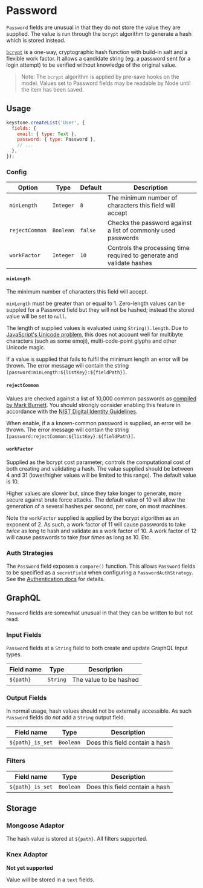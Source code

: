 <!--[meta]
section: field-types
title: Password
[meta]-->

# Password

`Password` fields are unusual in that they do not store the value they are supplied.
The value is run through the `bcrypt` algorithm to generate a hash which is stored instead.

[`bcrypt`](https://en.wikipedia.org/wiki/Bcrypt)
is a one-way, cryptographic hash function with build-in salt and a flexible work factor.
It allows a candidate string (eg. a password sent for a login attempt)
to be verified without knowledge of the original value.

> Note: The `bcrypt` algorithm is applied by pre-save hooks on the model.
> Values set to Password fields may be readable by Node until the item has been saved.

## Usage

```js
keystone.createList('User', {
  fields: {
    email: { type: Text },
    password: { type: Password },
    // ...
  },
});
```

### Config

| Option         | Type      | Default | Description                                                           |
| -------------- | --------- | ------- | --------------------------------------------------------------------- |
| `minLength`    | `Integer` | `8`     | The minimum number of characters this field will accept               |
| `rejectCommon` | `Boolean` | `false` | Checks the password against a list of commonly used passwords         |
| `workFactor`   | `Integer` | `10`    | Controls the processing time required to generate and validate hashes |

#### `minLength`

The minimum number of characters this field will accept.

`minLength` must be greater than or equal to 1.
Zero-length values can be suppled for a Password field but they will not be hashed;
instead the stored value will be set to `null`.

The length of supplied values is evaluated using `String().length`.
Due to [JavaScript's Unicode problem](https://mathiasbynens.be/notes/javascript-unicode),
this does not account well for multibyte characters (such as some emoji),
multi-code-point glyphs and other Unicode magic.

If a value is supplied that fails to fulfil the minimum length an error will be thrown.
The error message will contain the string `[password:minLength:${listKey}:${fieldPath}]`.

#### `rejectCommon`

Values are checked against a list of 10,000 common passwords as
[compiled by Mark Burnett](https://xato.net/10-000-top-passwords-6d6380716fe0).
You should strongly consider enabling this feature in accordance with the
[NIST Digital Identity Guidelines](http://nvlpubs.nist.gov/nistpubs/SpecialPublications/NIST.SP.800-63b.pdf).

When enable, if a a known-common password is supplied, an error will be thrown.
The error message will contain the string `[password:rejectCommon:${listKey}:${fieldPath}]`.

#### `workFactor`

Supplied as the bcrypt cost parameter; controls the computational cost of both creating and validating a hash.
The value supplied should be between 4 and 31 (lower/higher values will be limited to this range).
The default value is 10.

Higher values are slower but, since they take longer to generate, more secure against brute force attacks.
The default value of 10 will allow the generation of a several hashes per second, per core, on most machines.

Note the `workFactor` supplied is applied by the bcrypt algorithm as an exponent of 2.
As such, a work factor of 11 will cause passwords to take _twice_ as long to hash and validate as a work factor of 10.
A work factor of 12 will cause passwords to take _four times_ as long as 10. Etc.

### Auth Strategies

The `Password` field exposes a `compare()` function.
This allows `Password` fields to be specified as a `secretField` when configuring a `PasswordAuthStrategy`.
See the [Authentication docs](https://github.com/keystonejs/keystone-5/blob/master/docs/authentication.md) for details.

## GraphQL

`Password` fields are somewhat unusual in that they can be written to but not read.

### Input Fields

`Password` fields at a `String` field to both create and update GraphQL Input types.

| Field name | Type     | Description            |
| ---------- | -------- | ---------------------- |
| `${path}`  | `String` | The value to be hashed |

### Output Fields

In normal usage, hash values should not be externally accessible.
As such `Password` fields do _not_ add a `String` output field.

| Field name       | Type      | Description                    |
| ---------------- | --------- | ------------------------------ |
| `${path}_is_set` | `Boolean` | Does this field contain a hash |

### Filters

| Field name       | Type      | Description                    |
| ---------------- | --------- | ------------------------------ |
| `${path}_is_set` | `Boolean` | Does this field contain a hash |

## Storage

### Mongoose Adaptor

The hash value is stored at `${path}`.
All filters supported.

### Knex Adaptor

**Not yet supported**

Value will be stored in a `text` fields.
